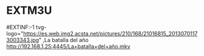 # EXTM3U


#EXTINF:-1 tvg-logo="https://es.web.img2.acsta.net/pictures/210/168/21016815_20130701173003343.jpg" ,La batalla del año 
http://192.168.1.25:4445/La+batalla+del+año.mkv
